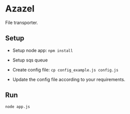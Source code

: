 # Azazel

File transporter.

## Setup

* Setup node app: `npm install`

* Setup sqs queue

* Create config file: `cp config_example.js config.js`

* Update the config file according to your requirements.

## Run

`node app.js`
